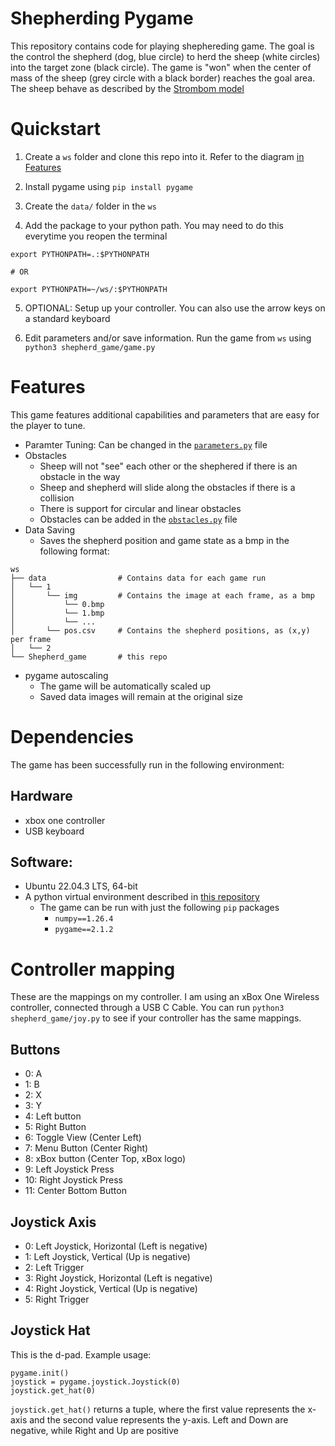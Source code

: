 # Shepherding Pygame
This repository contains code for playing shephereding game. The goal is the control the shepherd (dog, blue circle) to herd the sheep (white circles) into the target zone (black circle). The game is "won" when the center of mass of the sheep (grey circle with a black border) reaches the goal area. The sheep behave as described by the [Strombom model](https://royalsocietypublishing.org/doi/10.1098/rsif.2014.0719)


# Quickstart
1. Create a `ws` folder and clone this repo into it. Refer to the diagram [in Features](#features)

2. Install pygame using `pip install pygame`

3. Create the `data/` folder in the `ws`

4. Add the package to your python path. You may need to do this everytime you reopen the terminal
```
export PYTHONPATH=.:$PYTHONPATH

# OR

export PYTHONPATH=~/ws/:$PYTHONPATH
```

5. OPTIONAL: Setup up your controller. You can also use the arrow keys on a standard keyboard

6. Edit parameters and/or save information. Run the game from `ws` using `python3 shepherd_game/game.py`

# Features
This game features additional capabilities and parameters that are easy for the player to tune.
- Paramter Tuning: Can be changed in the [`parameters.py`](parameters.py) file
- Obstacles
    - Sheep will not "see" each other or the shephered if there is an obstacle in the way
    - Sheep and shepherd will slide along the obstacles if there is a collision
    - There is support for circular and linear obstacles
    - Obstacles can be added in the [`obstacles.py`](obstacles.py) file
- Data Saving
    - Saves the shepherd position and game state as a bmp in the following format:
```
ws
├── data                # Contains data for each game run
│   └── 1  
│       └── img         # Contains the image at each frame, as a bmp
│           └── 0.bmp
│           └── 1.bmp
│           └── ...
│       └── pos.csv     # Contains the shepherd positions, as (x,y) per frame
│   └── 2  
└── Shepherd_game       # this repo
```
- pygame autoscaling
    - The game will be automatically scaled up
    - Saved data images will remain at the original size


# Dependencies
The game has been successfully run in the following environment:

## Hardware
- xbox one controller
- USB keyboard

## Software:
- Ubuntu 22.04.3 LTS, 64-bit
- A python virtual environment described in [this repository]()
    - The game can be run with just the following `pip` packages
        - `numpy==1.26.4`
        - `pygame==2.1.2`
    
# Controller mapping
These are the mappings on my controller. I am using an xBox One Wireless controller, connected through a USB C Cable. You can run `python3 shepherd_game/joy.py` to see if your controller has the same mappings.

## Buttons
- 0: A
- 1: B
- 2: X
- 3: Y
- 4: Left button
- 5: Right Button
- 6: Toggle View (Center Left)
- 7: Menu Button (Center Right)
- 8: xBox button (Center Top, xBox logo)
- 9: Left Joystick Press
- 10: Right Joystick Press
- 11: Center Bottom Button

## Joystick Axis
- 0: Left Joystick, Horizontal (Left is negative)
- 1: Left Joystick, Vertical (Up is negative)
- 2: Left Trigger
- 3: Right Joystick, Horizontal (Left is negative)
- 4: Right Joystick, Vertical (Up is negative)
- 5: Right Trigger

## Joystick Hat
This is the d-pad. Example usage:
```
pygame.init()
joystick = pygame.joystick.Joystick(0)
joystick.get_hat(0)
```
`joystick.get_hat()` returns a tuple, where the first value represents the x-axis and the second value represents the y-axis. Left and Down are negative, while Right and Up are positive
